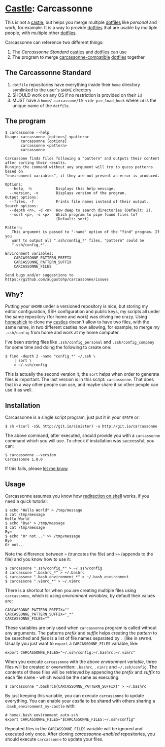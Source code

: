 # [Castle][1]: Carcassonne

This is not a [castle][1], but helps you merge multiple [dotfiles][2] like
*personal* and *work*, for example. It is a way to provide [dotfiles][2] that
are usable by multiple people, with multiple other [dotfiles][2].

Carcassonne can reference two different things:

1. The *Carcassonne Standard* [castles][1] and [dotfiles][2] can use
1. The program to merge [carcassonne-compatible][3] [dotfiles][2] together

[1]: https://github.com/technicalpickles/homesick "Homesick: Take your $HOME"
[2]: https://wiki.archlinux.org/index.php/Dotfiles
[3]: https://github.com/topics/carcassone "Search compatible repositories"

## The Carcassonne Standard

1. `dotfile` repositories have everything inside their `home` directory
   symlinked to the user's `$HOME` directory
1. SHOULD work on any OS if no restriction is provided on their `id`
1. MUST have a `home/.carcassone/10-<id>-pre_load_hook` where `id` is the
   unique name of the `dotfile`.

## The program


    $ carcassonne --help
    Usage: carcassonne [options] <pattern>
           carcassonne [options]
           carcassonne <pattern>
           carcassonne

    Carcassone finds files following a "pattern" and outputs their content
    after sorting their results.
    Running the command without any argument will try to guess patterns based on
    "environment variables", if they are not present an error is produced.

    Options:
      --help, -h           Displays this help message.
      --version, -v        Displays version of the program.
    Output options:
      --files, -f          Prints file names instead of their output.
    Search options:
      --depth <n>, -d <n>  How deep to search directories (Default: 2).
      --sort <p>, -s <p>   Which program to pipe found files to?
                           (Default: sort).

    Pattern:
       This argument is passed to "-name" option of the "find" program. If you
       want to output all ".ssh/config_*" files, "pattern" could be
       ".ssh/config_*".

    Environment variables:
        CARCASSONNE_PATTERN_PREFIX
        CARCASSONNE_PATTERN_SUFFIX
        CARCASSONNE_FILES

    Send bugs and/or suggestions to https://github.com/augustohp/carcassonne/issues

## Why?

Putting your `$HOME` under a versioned repository is nice, but storing my editor
configuration, SSH configuration and public keys, my scripts all under the
same repository (for home and work) was driving me crazy. Using [homeshick][] to
clone my [castles][1] doesn't allow to have two files, with the same name, in
two different castles now allowing, for example, to merge my `.ssh/config` from
home and work at my home computer.

[homeshick]: https://github.com/andsens/homeshick "Dotfiles synchronizer"

I've been storing files like `.ssh/config_personal` and `.ssh/config_company`
for some time and doing the following to create one:

    $ find -depth 2 -name "config_*" ~/.ssh \
        | sort \
        > ~/.ssh/config

This is actually the second version it, the `sort` helps when order to generate
files is important. The last version is in this script: `carcassonne`. That does
that in a way other people can use, and maybe share it so other people can use
it as well.

## Installation

Carcassonne is a single script program, just put it in your `$PATH` or:

    $ sh <(curl -sSL http://git.io/sinister) -u http://git.io/carcassonne

The above command, after executed, should provide you with a `carcassonne`
command which you will use. To check if installation was successful, you
can:

    $ carcassonne --version
    Carcassonne 1.0.0

If this fails, please [let me know][bugs].

[bugs]: https://github.com/augustohp/carcassonne/issues "Submit a bug report"

## Usage

Carcassonne assumes you know how [redirection on shell][r] works, if you need a
quick tutorial:

    $ echo "Hello World" > /tmp/message
    $ cat /tmp/message
    Hello World
    $ echo "Bye" > /tmp/message
    $ cat /tmp/message
    Bye
    $ echo "Or not..." >> /tmp/message
    Bye
    Or not...

Note the difference between `>` (truncates the file) and `>>` (appends to the
file) and you know how to use it:

    $ carcassone ".ssh/config_*" > ~/.ssh/config
    $ carcassone ".bashrc_*" > ~/.bashrc
    $ carcassone ".bash_environment_*" > ~/.bash_environment
    $ carcassone ".vimrc_*" > ~/.vimrc

[r]: http://www.tldp.org/LDP/abs/html/io-redirection.html "TLDP: I/O Redirection"

There is a shortcut for when you are creating multiple files using
`carcassonne`, which is using *environment variables*, by default their values
are:

    CARCASSONNE_PATTERN_PREFIX=""
    CARCASSONNE_PATTERN_SUFFIX="_*"
    CARCASSONNE_FILES=""

These variables are only used when `carcassonne` program is called without any
arguments. The patterns *prefix* and *suffix* helps creating the *pattern* to be
searched and *files* is a list of file names separated by `:` (like in `$PATH`).
Usually you just want to `export` a `CARCASSONNE_FILES` variable, like:

    export CARCASSONNE_FILES="~/.ssh/config:~/.bashrc:~/.vimrc"

When you execute `carcassonne` with the above *environment variable*, three
files will be created or overwritten: `.bashrc`, `.vimrc` and `~/.ssh/config`.
The contents of these files will be retrieved by appending the *prefix* and
*suffix* to each file name - which would be the same as executing:

    $ carcassonne ".bashrc${CARCASSONNE_PATTERN_SUFFIX}" > ~/.bashrc

By just keeping this variable, you can execute `carcassonne` to update
everything. You can enable your *castle* to be shared with others sharing a
`.bash_environment_my-castle` with:

    # home/.bash_environment_auto-ssh
    export CARCASSONNE_FILES="$CARCASSONNE_FILES:~/.ssh/config"

Repeated files in the `CARCASSONNE_FILES` variable will be ignored and executed
only once. After cloning *carcassonne-enabled* repositories, you should execute
`carcassonne` to update your files.


